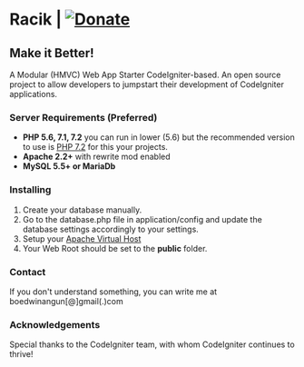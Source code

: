 # Racik | [![Donate](https://img.shields.io/badge/Donate-PayPal-green.svg)](https://www.paypal.me/racikcore?locale.x=id_ID)

## Make it Better!

A Modular (HMVC) Web App Starter CodeIgniter-based. An open source project to allow developers to jumpstart their development of CodeIgniter applications.

### Server Requirements (Preferred)
* **PHP 5.6, 7.1, 7.2** you can run in lower (5.6) but the recommended version to use is [PHP 7.2](http://php.net/manual/en/migration70.php) for this your projects. 
* **Apache 2.2+** with rewrite mod enabled
* **MySQL 5.5+ or MariaDb**

### Installing
1. Create your database manually.
2. Go to the database.php file in application/config and update the database settings accordingly to your settings.
3. Setup your [Apache Virtual Host](https://gist.github.com/boedwinangun/368b62a18d0142659bb4966b7e1756d3) 
4. Your Web Root should be set to the <strong>public</strong> folder.

### Contact
If you don't understand something, you can write me at boedwinangun[@]gmail(.)com

### Acknowledgements
Special thanks to the CodeIgniter team, with whom CodeIgniter continues to thrive!
